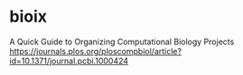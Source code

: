 # bioix


A Quick Guide to Organizing Computational Biology Projects
https://journals.plos.org/ploscompbiol/article?id=10.1371/journal.pcbi.1000424
